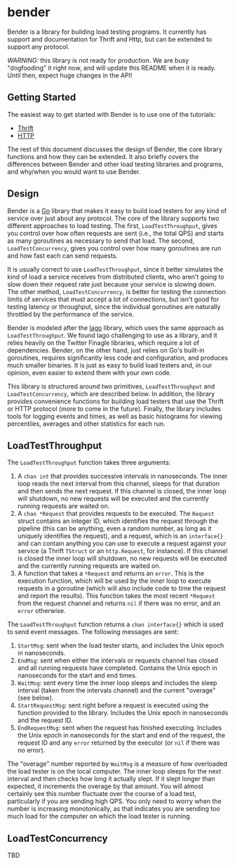 bender
======

Bender is a library for building load testing programs. It currently has support and documentation
for Thrift and Http, but can be extended to support any protocol.

*WARNING:* this library is not ready for production. We are busy "dogfooding" it right now, and will
update this README when it is ready. Until then, expect huge changes in the API!

## Getting Started

The easiest way to get started with Bender is to use one of the tutorials:

* [Thrift](http://github.com/Pinterest/bender/thrift/TUTORIAL.md)
* [HTTP](http://github.com/Pinterest/bender/http/TUTORIAL.md)

The rest of this document discusses the design of Bender, the core library functions and how they
can be extended. It also briefly covers the differences between Bender and other load testing
libraries and programs, and why/when you would want to use Bender.

## Design

Bender is a [Go](http://golang.org) library that makes it easy to build load testers for any kind
of service over just about any protocol. The core of the library supports two different approaches
to load testing. The first, `LoadTestThroughput`, gives you control over how often requests are
sent (i.e., the total QPS) and starts as many goroutines as necessary to send that load. The second,
`LoadTestConcurrency`, gives you control over how many goroutines are run and how fast each can send
requests.

It is usually correct to use `LoadTestThroughput`, since it better simulates the kind of load a
service receives from distributed clients, who aren't going to slow down their request rate just
because your service is slowing down. The other method, `LoadTestConcurrency`, is better for testing
the connection limits of services that must accept a lot of connections, but isn't good for testing
latency or throughput, since the individual goroutines are naturally throttled by the performance
of the service.

Bender is modeled after the [Iago](http://twitter.github.io/iago/philosophy.html) library, which
uses the same approach as `LoadTestThroughput`. We found Iago challenging to use as a library, and
it relies heavily on the Twitter Finagle libraries, which require a lot of dependencies. Bender, on
the other hand, just relies on Go's built-in goroutines, requires significantly less code and
configuration, and produces much smaller binaries. It is just as easy to build load testers and,
in our opinion, even easier to extend them with your own code.

This library is structured around two primitives, `LoadTestThroughput` and `LoadTestConcurrency`,
which are described below. In addition, the library provides convenience functions for building
load testers that use the Thrift or HTTP protocol (more to come in the future). Finally, the library
includes tools for logging events and times, as well as basic histograms for viewing percentiles,
averages and other statistics for each run.

## LoadTestThroughput

The `LoadTestThroughput` function takes three arguments:

1. A `chan int` that provides successive intervals in nanoseconds. The inner loop reads the next
interval from this channel, sleeps for that duration and then sends the next request. If this 
channel is closed, the inner loop will shutdown, no new requests will be executed and the currently
running requests are waited on.
2. A `chan *Request` that provides requests to be executed. The `Request` struct contains an integer
ID, which identifies the request through the pipeline (this can be anything, even a random number,
as long as it uniquely identifies the request), and a request, which is an `interface{}` and can
contain anything you can use to execute a request against your service (a Thrift `TStruct` or an
`http.Request`, for instance). If this channel is closed the inner loop will shutdown, no new
requests will be executed and the currently running requests are waited on.
3. A function that takes a `*Request` and returns an `error`. This is the execution function, which
will be used by the inner loop to execute requests in a goroutine (which will also include code to
time the request and report the results). This function takes the most recent `*Request` from the
request channel and returns `nil` if there was no error, and an `error` otherwise.

The `LoadTestThroughput` function returns a `chan interface{}` which is used to send event messages.
The following messages are sent:

1. `StartMsg`: sent when the load tester starts, and includes the Unix epoch in nanoseconds.
2. `EndMsg`: sent when either the intervals or requests channel has closed and all running requests
have completed. Contains the Unix epoch in nanoseconds for the start and end times.
3. `WaitMsg`: sent every time the inner loop sleeps and includes the sleep interval (taken from
the intervals channel) and the current "overage" (see below).
4. `StartRequestMsg`: sent right before a request is executed using the function provided to the
library. Includes the Unix epoch in nanoseconds and the request ID.
5. `EndRequestMsg`: sent when the request has finished executing. Includes the Unix epoch in
nanoseconds for the start and end of the request, the request ID and any `error` returned by the
executor (or `nil` if there was no error).

The "overage" number reported by `WaitMsg` is a measure of how overloaded the load tester is on the
local computer. The inner loop sleeps for the next interval and then checks how long it actually
slept. If it slept longer than expected, it increments the overage by that amount. You will almost
certainly see this number fluctuate over the course of a load test, particularly if you are sending
high QPS. You only need to worry when the number is increasing monotonically, as that indicates you
are sending too much load for the computer on which the load tester is running.

## LoadTestConcurrency

TBD
